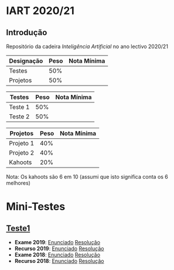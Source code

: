 # IART 2020/21

## Introdução

Repositório da cadeira *Inteligência Artificial* no ano lectivo 2020/21

|Designação|Peso|Nota Mínima|
|-|-|-|
|Testes|50%||
|Projetos|50%||

|Testes|Peso|Nota Mínima|
|-|-|-|
|Teste 1|50%||
|Teste 2|50%||

|Projetos|Peso|Nota Mínima|
|-|-|-|
|Projeto 1|40%||
|Projeto 2|40%||
|Kahoots|20%||

Nota: Os kahoots são 6 em 10 (assumi que isto significa conta os 6 melhores)

# Mini-Testes

## [Teste1](MT1)

-	**Exame 2019**: [Enunciado](MT1/IART_Exame_EN_2019.pdf) [Resolução](MT1/IART_Exame_EN_2019.md)
-	**Recurso 2019**: [Enunciado](MT1/IART_Exame_ER_2019.pdf) [Resolução](MT1/IART_Exame_ER_2019.md)
-	**Exame 2018**: [Enunciado](MT1/IART_Exame_EN_2018.pdf) [Resolução](MT1/IART_Exame_EN_2018.md)
-	**Recurso 2018**: [Enunciado](MT1/IART_Exame_ER_2018.pdf) [Resolução](MT1/IART_EXAME_ER_2018.md)


